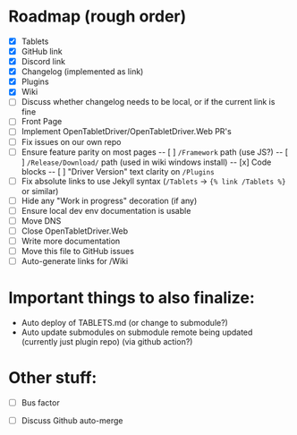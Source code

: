 # Roadmap (rough order)

- [x] Tablets
- [x] GitHub link
- [x] Discord link
- [x] Changelog (implemented as link)
- [x] Plugins
- [x] Wiki
- [ ] Discuss whether changelog needs to be local, or if the current link is fine
- [ ] Front Page
- [ ] Implement OpenTabletDriver/OpenTabletDriver.Web PR's
- [ ] Fix issues on our own repo
- [ ] Ensure feature parity on most pages
-- [ ] `/Framework` path (use JS?)
-- [ ] `/Release/Download/` path (used in wiki windows install)
-- [x] Code blocks
-- [ ] "Driver Version" text clarity on `/Plugins`
- [ ] Fix absolute links to use Jekyll syntax (`/Tablets` -> `{% link /Tablets %}` or similar)
- [ ] Hide any "Work in progress" decoration (if any)
- [ ] Ensure local dev env documentation is usable
- [ ] Move DNS
- [ ] Close OpenTabletDriver.Web
- [ ] Write more documentation
- [ ] Move this file to GitHub issues
- [ ] Auto-generate links for /Wiki

# Important things to also finalize:

- Auto deploy of TABLETS.md (or change to submodule?)
- Auto update submodules on submodule remote being updated (currently just plugin repo) (via github action?)

# Other stuff:

- [ ] Bus factor
- [ ] Discuss Github auto-merge

